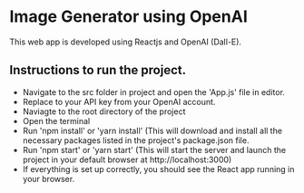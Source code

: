 # Image Generator using OpenAI

This web app is developed using Reactjs and OpenAI (Dall-E).

## Instructions to run the project.
- Navigate to the src folder in project and open the 'App.js' file in editor.
- Replace <PASTE YOUR API KEY> to your API key from your OpenAI account.
- Naviagte to the root directory of the project
- Open the terminal
- Run 'npm install' or 'yarn install' (This will download and install all the necessary packages listed in the project's package.json file.
- Run 'npm start' or 'yarn start' (This will start the server and launch the project in your default browser at http://localhost:3000)
- If everything is set up correctly, you should see the React app running in your browser.

